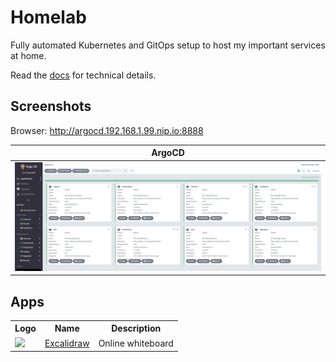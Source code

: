 # Homelab 

Fully automated Kubernetes and GitOps setup to host my important services at home.

Read the [docs](https://adavarski.github.io/homelab) for technical details.

## Screenshots

Browser: http://argocd.192.168.1.99.nip.io:8888


| ArgoCD |
| :--: |
| ![ArgoCD dashboard screenshot](images/homelab-argocd.png) |

## Apps

<table>
    <tr>
        <th>Logo</th> <th>Name</th> <th>Description</th>
    </tr>
    <tr>
        <td><img src="https://docs.excalidraw.com/img/logo.svg" width="48">
        <td><a href="https://docs.excalidraw.com">Excalidraw</a></td>
        <td>Online whiteboard</td>
    </tr>
</table>
